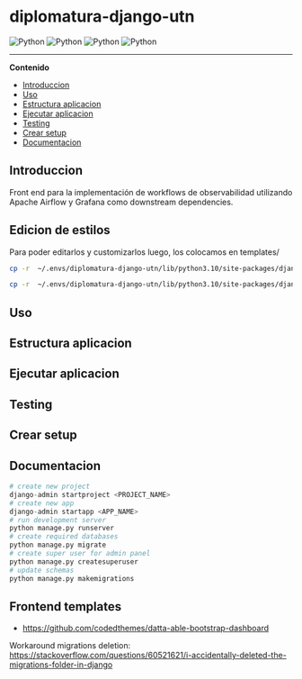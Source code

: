 # diplomatura-django-utn

![Python](https://img.shields.io/badge/observability--workflows-v1.0.0-orange)
![Python](https://img.shields.io/badge/python-v3.10.6-blue)
![Python](https://img.shields.io/badge/django-v3.2.5-lightgreen)
![Python](https://img.shields.io/badge/platform-linux--64%7Cwin--64-lightgrey)


----

**Contenido**
- [Introduccion](#introduccion)
- [Uso](#uso)
- [Estructura aplicacion](#estructura-aplicacion)
- [Ejecutar aplicacion](#ejecutar-aplicacion)
- [Testing](#testing)
- [Crear setup](#crear-setup)
- [Documentacion](#documentacion)


## Introduccion 

Front end para la implementación de workflows de observabilidad utilizando Apache Airflow y Grafana como downstream dependencies.

## Edicion de estilos
Para poder editarlos y customizarlos luego, los colocamos en templates/
```bash
cp -r  ~/.envs/diplomatura-django-utn/lib/python3.10/site-packages/django/contrib/admin/templates/registration/ observability_workflows/templates/

cp -r  ~/.envs/diplomatura-django-utn/lib/python3.10/site-packages/django/contrib/admin/templates/admin/ observability_workflows/templates/
```

## Uso

## Estructura aplicacion

## Ejecutar aplicacion

## Testing

## Crear setup

## Documentacion
```python
# create new project
django-admin startproject <PROJECT_NAME>
# create new app
django-admin startapp <APP_NAME>
# run development server
python manage.py runserver
# create required databases
python manage.py migrate
# create super user for admin panel
python manage.py createsuperuser
# update schemas
python manage.py makemigrations

```

## Frontend templates
- https://github.com/codedthemes/datta-able-bootstrap-dashboard


Workaround migrations deletion: https://stackoverflow.com/questions/60521621/i-accidentally-deleted-the-migrations-folder-in-django